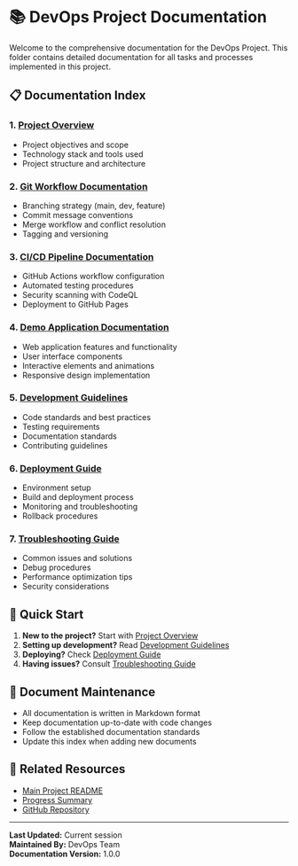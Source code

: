 # 📚 DevOps Project Documentation

Welcome to the comprehensive documentation for the DevOps Project. This folder contains detailed documentation for all tasks and processes implemented in this project.

## 📋 Documentation Index

### 1. [Project Overview](./01-project-overview.md)
- Project objectives and scope
- Technology stack and tools used
- Project structure and architecture

### 2. [Git Workflow Documentation](./02-git-workflow.md)
- Branching strategy (main, dev, feature)
- Commit message conventions
- Merge workflow and conflict resolution
- Tagging and versioning

### 3. [CI/CD Pipeline Documentation](./03-cicd-pipeline.md)
- GitHub Actions workflow configuration
- Automated testing procedures
- Security scanning with CodeQL
- Deployment to GitHub Pages

### 4. [Demo Application Documentation](./04-demo-application.md)
- Web application features and functionality
- User interface components
- Interactive elements and animations
- Responsive design implementation

### 5. [Development Guidelines](./05-development-guidelines.md)
- Code standards and best practices
- Testing requirements
- Documentation standards
- Contributing guidelines

### 6. [Deployment Guide](./06-deployment-guide.md)
- Environment setup
- Build and deployment process
- Monitoring and troubleshooting
- Rollback procedures

### 7. [Troubleshooting Guide](./07-troubleshooting.md)
- Common issues and solutions
- Debug procedures
- Performance optimization tips
- Security considerations

## 🚀 Quick Start

1. **New to the project?** Start with [Project Overview](./01-project-overview.md)
2. **Setting up development?** Read [Development Guidelines](./05-development-guidelines.md)
3. **Deploying?** Check [Deployment Guide](./06-deployment-guide.md)
4. **Having issues?** Consult [Troubleshooting Guide](./07-troubleshooting.md)

## 📝 Document Maintenance

- All documentation is written in Markdown format
- Keep documentation up-to-date with code changes
- Follow the established documentation standards
- Update this index when adding new documents

## 🔗 Related Resources

- [Main Project README](../README.md)
- [Progress Summary](../PROGRESS_SUMMARY.md)
- [GitHub Repository](https://github.com/Renuu007/DevOps-Project)

---

**Last Updated:** Current session  
**Maintained By:** DevOps Team  
**Documentation Version:** 1.0.0
